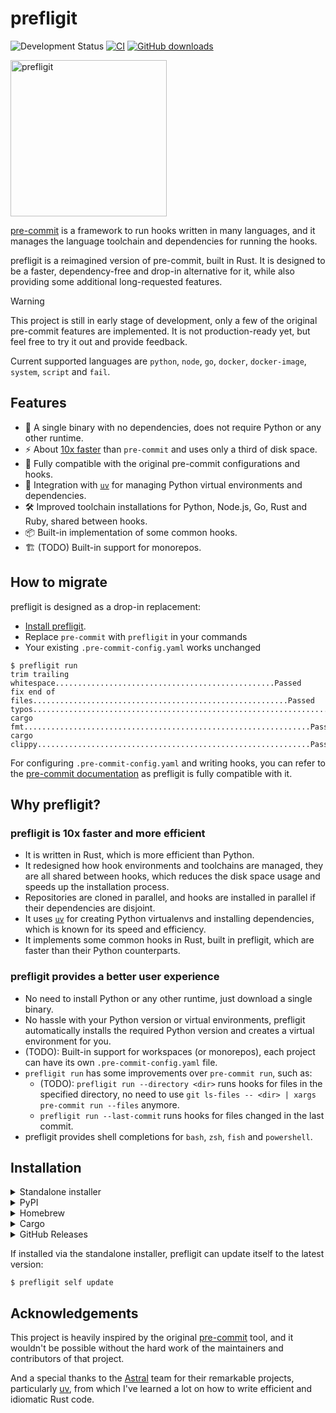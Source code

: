 # prefligit

![Development Status](https://img.shields.io/badge/Development-Early_Stage-yellowgreen)
[![CI](https://github.com/j178/prefligit/actions/workflows/ci.yml/badge.svg)](https://github.com/j178/prefligit/actions/workflows/ci.yml)
[![GitHub downloads](https://img.shields.io/github/downloads/j178/prefligit/total)](https://github.com/j178/prefligit/releases)

<img width="250" alt="prefligit" src="https://github.com/user-attachments/assets/49080cb0-f528-4aa5-acb7-5a88eb9eff4a">

[pre-commit](https://pre-commit.com/) is a framework to run hooks written in many languages, and it manages the language toolchain and dependencies for running the hooks.

prefligit is a reimagined version of pre-commit, built in Rust. It is designed to be a faster, dependency-free and drop-in alternative for it, while also providing some additional long-requested features.

> [!WARNING]
> This project is still in early stage of development, only a few of the original pre-commit features are implemented.
> It is not production-ready yet, but feel free to try it out and provide feedback.
>
> Current supported languages are `python`, `node`, `go`, `docker`, `docker-image`, `system`, `script` and `fail`.

## Features

- 🚀 A single binary with no dependencies, does not require Python or any other runtime.
- ⚡  About [10x faster](https://github.com/j178/prefligit/blob/master/BENCHMARK.md) than `pre-commit` and uses only a third of disk space.
- 🔄 Fully compatible with the original pre-commit configurations and hooks.
- 🐍 Integration with [`uv`](https://github.com/astral-sh/uv) for managing Python virtual environments and dependencies.
- 🛠️ Improved toolchain installations for Python, Node.js, Go, Rust and Ruby, shared between hooks.
- 📦 Built-in implementation of some common hooks.
- 🏗️ (TODO) Built-in support for monorepos.

## How to migrate

prefligit is designed as a drop-in replacement:

- [Install prefligit](#installation).
- Replace `pre-commit` with `prefligit` in your commands
- Your existing `.pre-commit-config.yaml` works unchanged

```console
$ prefligit run
trim trailing whitespace.................................................Passed
fix end of files.........................................................Passed
typos....................................................................Passed
cargo fmt................................................................Passed
cargo clippy.............................................................Passed
```

For configuring `.pre-commit-config.yaml` and writing hooks, you can refer to the [pre-commit documentation](https://pre-commit.com/) as prefligit is fully compatible with it.

## Why prefligit?

### prefligit is 10x faster and more efficient

- It is written in Rust, which is more efficient than Python.
- It redesigned how hook environments and toolchains are managed, they are all shared between hooks, which reduces the disk space usage and speeds up the installation process.
- Repositories are cloned in parallel, and hooks are installed in parallel if their dependencies are disjoint.
- It uses [`uv`](https://github.com/astral-sh/uv) for creating Python virtualenvs and installing dependencies, which is known for its speed and efficiency.
- It implements some common hooks in Rust, built in prefligit, which are faster than their Python counterparts.

### prefligit provides a better user experience

- No need to install Python or any other runtime, just download a single binary.
- No hassle with your Python version or virtual environments, prefligit automatically installs the required Python version and creates a virtual environment for you.
- (TODO): Built-in support for workspaces (or monorepos), each project can have its own `.pre-commit-config.yaml` file.
- `prefligit run` has some improvements over `pre-commit run`, such as:
    - (TODO): `prefligit run --directory <dir>` runs hooks for files in the specified directory, no need to use `git ls-files -- <dir> | xargs pre-commit run --files` anymore.
    - `prefligit run --last-commit` runs hooks for files changed in the last commit.
- prefligit provides shell completions for `bash`, `zsh`, `fish` and `powershell`.

## Installation

<details>
<summary>Standalone installer</summary>

prefligit provides a standalone installer script to download and install the tool:

```console
# On Linux and macOS
curl --proto '=https' --tlsv1.2 -LsSf https://github.com/j178/prefligit/releases/download/v0.0.19/prefligit-installer.sh | sh

# On Windows
powershell -ExecutionPolicy ByPass -c "irm https://github.com/j178/prefligit/releases/download/v0.0.19/prefligit-installer.ps1 | iex"
```
</details>

<details>
<summary>PyPI</summary>

prefligit is published as Python binary wheel to PyPI, you can install it using `pip`, `uv` (recommended), or `pipx`:

```console
pip install prefligit

# or

uv tool install prefligit

# or

pipx install prefligit
```
</details>

<details>
<summary>Homebrew</summary>

```console
brew install prefligit
```
</details>

<details>
<summary>Cargo</summary>

Build from source using Cargo:

```console
cargo install --locked --git https://github.com/j178/prefligit
```
</details>

<details>
<summary>GitHub Releases</summary>

prefligit release artifacts can be downloaded directly from the [GitHub releases](https://github.com/j178/prefligit/releases).
</details>

If installed via the standalone installer, prefligit can update itself to the latest version:

```console
$ prefligit self update
```

## Acknowledgements

This project is heavily inspired by the original [pre-commit](https://pre-commit.com/) tool, and it wouldn't be possible without the hard work
of the maintainers and contributors of that project.

And a special thanks to the [Astral](https://github.com/astral-sh) team for their remarkable projects, particularly [uv](https://github.com/astral-sh/uv),
from which I've learned a lot on how to write efficient and idiomatic Rust code.
